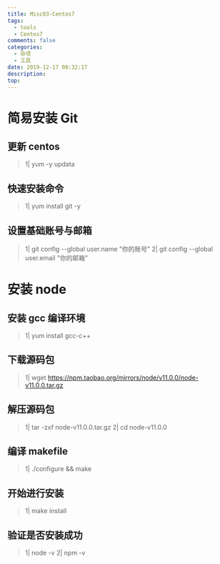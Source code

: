 ```yaml
---
title: Misc03-Centos7
tags:
  - tools
  - Centos7
comments: false
categories:
  - 杂项
  - 工具
date: 2019-12-17 08:32:17
description:
top:
---
```


# 简易安装 Git 
## 更新 centos 
> 1| yum -y updata
## 快速安装命令
> 1| yum install git -y
## 设置基础账号与邮箱
> 1| git config --global user.name "你的账号"
2| git config --global user.email "你的邮箱"
# 安装 node 
## 安装 gcc 编译环境
> 1| yum install gcc-c++
## 下载源码包
> 1| wget https://npm.taobao.org/mirrors/node/v11.0.0/node-v11.0.0.tar.gz
## 解压源码包
> 1| tar -zxf node-v11.0.0.tar.gz
2| cd node-v11.0.0
## 编译 makefile 
> 1| ./configure && make
## 开始进行安装
> 1| make install
## 验证是否安装成功
> 1| node -v
2| npm -v
